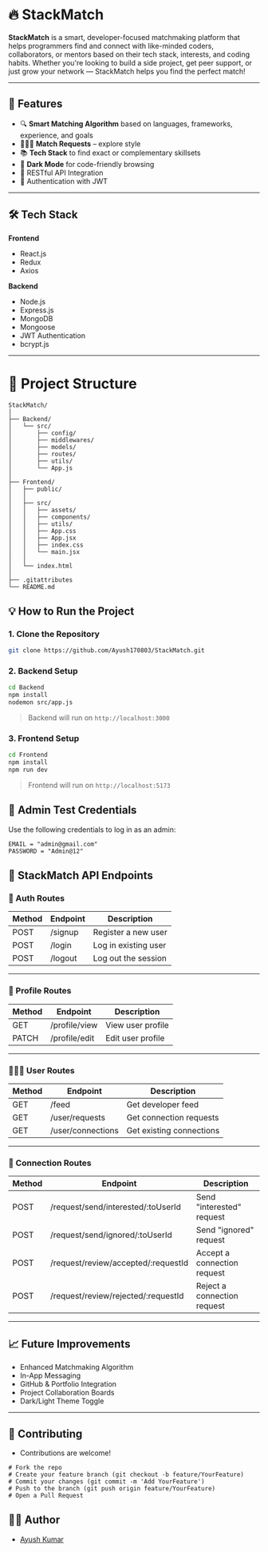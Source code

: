 # 🔥 StackMatch

**StackMatch** is a smart, developer-focused matchmaking platform that helps programmers find and connect with like-minded coders, collaborators, or mentors based on their tech stack, interests, and coding habits. Whether you're looking to build a side project, get peer support, or just grow your network — StackMatch helps you find the perfect match!

---

## 🧠 Features

- 🔍 **Smart Matching Algorithm** based on languages, frameworks, experience, and goals
- 🧑‍🤝‍🧑 **Match Requests** – explore style
- 📚 **Tech Stack** to find exact or complementary skillsets
- 🌙 **Dark Mode** for code-friendly browsing
- 🔗 RESTful API Integration
- 🔐 Authentication with JWT

---
 ## 🛠️ Tech Stack

**Frontend**  
- React.js   
- Redux 
- Axios

**Backend**  
- Node.js
- Express.js
- MongoDB
- Mongoose
- JWT Authentication
- bcrypt.js

---

# 📁 Project Structure
```
StackMatch/
│
├── Backend/
│   └── src/
│       ├── config/
│       ├── middlewares/
│       ├── models/
│       ├── routes/
│       ├── utils/
│       └── App.js
│
├── Frontend/
│   ├── public/
│   │
│   ├── src/
│   │   ├── assets/
│   │   ├── components/
│   │   ├── utils/
│   │   ├── App.css
│   │   ├── App.jsx
│   │   ├── index.css
│   │   └── main.jsx
│   │
│   └── index.html
│
├── .gitattributes
└── README.md
```
## 💡 How to Run the Project

### 1. Clone the Repository

```bash
git clone https://github.com/Ayush170803/StackMatch.git
```

### 2. Backend Setup

```bash
cd Backend
npm install
nodemon src/app.js
```

> Backend will run on `http://localhost:3000`

### 3. Frontend Setup

```bash
cd Frontend
npm install
npm run dev
```

> Frontend will run on `http://localhost:5173`

## 🧪 Admin Test Credentials

Use the following credentials to log in as an admin:

```
EMAIL = "admin@gmail.com"
PASSWORD = "Admin@12"
```
## 📡 StackMatch API Endpoints

### 🔐 Auth Routes

| Method | Endpoint       | Description            |
|--------|----------------|------------------------|
| POST   | /signup        | Register a new user    |
| POST   | /login         | Log in existing user   |
| POST   | /logout        | Log out the session    |

---

### 👤 Profile Routes

| Method | Endpoint        | Description         |
|--------|-----------------|---------------------|
| GET    | /profile/view   | View user profile   |
| PATCH  | /profile/edit   | Edit user profile   |

---

### 🧑‍🤝‍🧑 User Routes

| Method | Endpoint           | Description               |
|--------|--------------------|---------------------------|
| GET    | /feed              | Get developer feed        |
| GET    | /user/requests     | Get connection requests   |
| GET    | /user/connections  | Get existing connections  |

---

### 🔗 Connection Routes

| Method | Endpoint                                 | Description                        |
|--------|------------------------------------------|------------------------------------|
| POST   | /request/send/interested/:toUserId       | Send "interested" request          |
| POST   | /request/send/ignored/:toUserId          | Send "ignored" request             |
| POST   | /request/review/accepted/:requestId      | Accept a connection request        |
| POST   | /request/review/rejected/:requestId      | Reject a connection request        |

---

## 📈 Future Improvements
- Enhanced Matchmaking Algorithm
- In-App Messaging
- GitHub & Portfolio Integration
- Project Collaboration Boards
- Dark/Light Theme Toggle

---

## 🤝 Contributing
- Contributions are welcome!

```
# Fork the repo
# Create your feature branch (git checkout -b feature/YourFeature)
# Commit your changes (git commit -m 'Add YourFeature')
# Push to the branch (git push origin feature/YourFeature)
# Open a Pull Request
```

## 🧑‍💻 Author
- [Ayush Kumar](https://github.com/Ayush170803)
